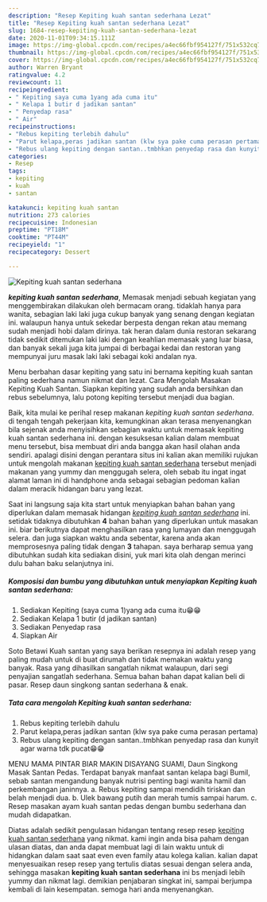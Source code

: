 ```yaml
---
description: "Resep Kepiting kuah santan sederhana Lezat"
title: "Resep Kepiting kuah santan sederhana Lezat"
slug: 1684-resep-kepiting-kuah-santan-sederhana-lezat
date: 2020-11-01T09:34:15.111Z
image: https://img-global.cpcdn.com/recipes/a4ec66fbf954127f/751x532cq70/kepiting-kuah-santan-sederhana-foto-resep-utama.jpg
thumbnail: https://img-global.cpcdn.com/recipes/a4ec66fbf954127f/751x532cq70/kepiting-kuah-santan-sederhana-foto-resep-utama.jpg
cover: https://img-global.cpcdn.com/recipes/a4ec66fbf954127f/751x532cq70/kepiting-kuah-santan-sederhana-foto-resep-utama.jpg
author: Warren Bryant
ratingvalue: 4.2
reviewcount: 11
recipeingredient:
- " Kepiting saya cuma 1yang ada cuma itu"
- " Kelapa 1 butir d jadikan santan"
- " Penyedap rasa"
- " Air"
recipeinstructions:
- "Rebus kepiting terlebih dahulu"
- "Parut kelapa,peras jadikan santan (klw sya pake cuma perasan pertama)"
- "Rebus ulang kepiting dengan santan..tmbhkan penyedap rasa dan kunyit agar warna tdk pucat😁😁"
categories:
- Resep
tags:
- kepiting
- kuah
- santan

katakunci: kepiting kuah santan 
nutrition: 273 calories
recipecuisine: Indonesian
preptime: "PT18M"
cooktime: "PT44M"
recipeyield: "1"
recipecategory: Dessert

---
```



![Kepiting kuah santan sederhana](https://img-global.cpcdn.com/recipes/a4ec66fbf954127f/751x532cq70/kepiting-kuah-santan-sederhana-foto-resep-utama.jpg)

<b><i>kepiting kuah santan sederhana</i></b>, Memasak menjadi sebuah kegiatan yang menggembirakan dilakukan oleh bermacam orang. tidaklah hanya para wanita, sebagian laki laki juga cukup banyak yang senang dengan kegiatan ini. walaupun hanya untuk sekedar berpesta dengan rekan atau memang sudah menjadi hobi dalam dirinya. tak heran dalam dunia restoran sekarang tidak sedikit ditemukan laki laki dengan keahlian memasak yang luar biasa, dan banyak sekali juga kita jumpai di berbagai kedai dan restoran yang mempunyai juru masak laki laki sebagai koki andalan nya.

Menu berbahan dasar kepiting yang satu ini bernama kepiting kuah santan paling sederhana namun nikmat dan lezat. Cara Mengolah Masakan Kepiting Kuah Santan. Siapkan kepiting yang sudah anda bersihkan dan rebus sebelumnya, lalu potong kepiting tersebut menjadi dua bagian.

Baik, kita mulai ke perihal resep makanan <i>kepiting kuah santan sederhana</i>. di tengah tengah pekerjaan kita, kemungkinan akan terasa menyenangkan bila sejenak anda menyisihkan sebagian waktu untuk memasak kepiting kuah santan sederhana ini. dengan kesuksesan kalian dalam membuat menu tersebut, bisa membuat diri anda bangga akan hasil olahan anda sendiri. apalagi disini dengan perantara situs ini kalian akan memiliki rujukan untuk mengolah makanan <u>kepiting kuah santan sederhana</u> tersebut menjadi makanan yang yummy dan menggugah selera, oleh sebab itu ingat ingat alamat laman ini di handphone anda sebagai sebagian pedoman kalian dalam meracik hidangan baru yang lezat.


Saat ini langsung saja kita start untuk menyiapkan bahan bahan yang diperlukan dalam memasak hidangan <u><i>kepiting kuah santan sederhana</i></u> ini. setidak tidaknya dibutuhkan <b>4</b> bahan bahan yang diperlukan untuk masakan ini. biar berikutnya dapat menghasilkan rasa yang lumayan dan menggugah selera. dan juga siapkan waktu anda sebentar, karena anda akan memprosesnya paling tidak dengan <b>3</b> tahapan. saya berharap semua yang dibutuhkan sudah kita sediakan disini, yuk mari kita olah dengan merinci dulu bahan baku selanjutnya ini.

<!--inarticleads1-->

##### Komposisi dan bumbu yang dibutuhkan untuk menyiapkan Kepiting kuah santan sederhana:

1. Sediakan  Kepiting (saya cuma 1)yang ada cuma itu😁😁
1. Sediakan  Kelapa 1 butir (d jadikan santan)
1. Sediakan  Penyedap rasa
1. Siapkan  Air


Soto Betawi Kuah santan yang saya berikan resepnya ini adalah resep yang paling mudah untuk di buat dirumah dan tidak memakan waktu yang banyak. Rasa yang dihasilkan sangatlah nikmat walaupun, dari segi penyajian sangatlah sederhana. Semua bahan bahan dapat kalian beli di pasar. Resep daun singkong santan sederhana &amp; enak. 

<!--inarticleads2-->

##### Tata cara mengolah Kepiting kuah santan sederhana:

1. Rebus kepiting terlebih dahulu
1. Parut kelapa,peras jadikan santan (klw sya pake cuma perasan pertama)
1. Rebus ulang kepiting dengan santan..tmbhkan penyedap rasa dan kunyit agar warna tdk pucat😁😁


MENU MAMA PINTAR BIAR MAKIN DISAYANG SUAMI, Daun Singkong Masak Santan Pedas. Terdapat banyak manfaat santan kelapa bagi Bumil, sebab santan mengandung banyak nutrisi penting bagi wanita hamil dan perkembangan janinnya. a. Rebus kepiting sampai mendidih tiriskan dan belah menjadi dua. b. Ulek bawang putih dan merah tumis sampai harum. c. Resep masakan ayam kuah santan pedas dengan bumbu sederhana dan mudah didapatkan. 

Diatas adalah sedikit pengulasan hidangan tentang resep resep <u>kepiting kuah santan sederhana</u> yang nikmat. kami ingin anda bisa paham dengan ulasan diatas, dan anda dapat membuat lagi di lain waktu untuk di hidangkan dalam saat saat even even family atau kolega kalian. kalian dapat menyesuaikan resep resep yang tertulis diatas sesuai dengan selera anda, sehingga masakan <b>kepiting kuah santan sederhana</b> ini bs menjadi lebih yummy dan nikmat lagi. demikian penjabaran singkat ini, sampai berjumpa kembali di lain kesempatan. semoga hari anda menyenangkan.

